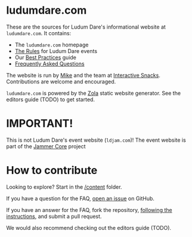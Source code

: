 # ludumdare.com
These are the sources for Ludum Dare's informational website at `ludumdare.com`. It contains:

* The `ludumdare.com` homepage
* [The Rules](https://github.com/InteractiveSnacks/ludumdare.com/tree/master/content/resources/rules) for Ludum Dare events
* Our [Best Practices](https://github.com/InteractiveSnacks/ludumdare.com/tree/master/content/resources/best-practices) guide
* [Frequently Asked Questions](https://github.com/InteractiveSnacks/ludumdare.com/tree/master/content/resources/faq)

The website is run by [Mike](https://github.com/mikekasprzak) and the team at [Interactive Snacks](https://github.com/InteractiveSnacks). Contributions are welcome and encouraged.

`ludumdare.com` is powered by the [Zola](https://www.getzola.org) static website generator. See the editors guide (TODO) to get started.


# IMPORTANT!
This is not Ludum Dare's event website (`ldjam.com`)! The event website is part of the [Jammer Core](https://github.com/JammerCore/JammerCore) project


# How to contribute
Looking to explore? Start in the [/content](content/) folder.

If you have a question for the FAQ, [open an issue](https://github.com/LudumDare/ludumdare.com/issues) on GitHub.

If you have an answer for the FAQ, fork the repository, [following the instructions](https://github.com/InteractiveSnacks/ludumdare.com/tree/master/content/resources/faq), and submit a pull request.

We would also recommend checking out the editors guide (TODO).
